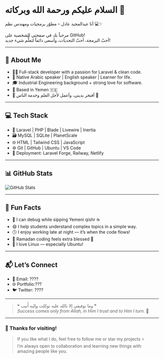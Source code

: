 

# السلام عليكم ورحمة الله وبركاته 👋  
أنا عبدالمجيد عادل – مطوّر برمجيات ومهندس نظم 💻✨

مرحباً بك في صفحتي الشخصية على GitHub!  
أحبّ البرمجة، أحبّ التحديات، وأسعى دائماً لتعلُّم شيء جديد!

---

## 🧠 About Me

- 👨‍💻 Full-stack developer with a passion for Laravel & clean code.
- 💬 Native Arabic speaker | English speaker | Learner for life.
- 🎓 Industrial Engineering background + strong love for software.
- 📍 Based in Yemen 🇾🇪
- 🕋 أفتخر بديني، وأعمل لأجل العلم وخدمة الناس 🌿

---

## 💻 Tech Stack
- 🔵 Laravel | PHP | Blade | Livewire | Inertia
- 🗃️ MySQL | SQLite | PlanetScale
- 🌐 HTML | Tailwind CSS | JavaScript
- ⚙️ Git | GitHub | Ubuntu | VS Code
- 🚀 Deployment: Laravel Forge, Railway, Netlify

---

## 📊 GitHub Stats

![GitHub Stats](https://github-readme-stats.vercel.app/api?username=AbdalmajeedAdel&show_icons=true&theme=radical)

---

## 🎉 Fun Facts

- 🧠 I can debug while sipping Yemeni qishr ☕
- 😄 I help students understand complex topics in a simple way.
- 🕓 I enjoy working late at night — it’s when the code flows!
- 🌙 Ramadan coding feels extra blessed 💫
- 🐧 I love Linux — especially Ubuntu!

---

## 📬 Let’s Connect

- 📧 Email: ????
- 🌐 Portfolio:???
- 🐦 Twitter: ????

---

> ❝ وما توفيقي إلا بالله عليه توكلت وإليه أُنيب ❞  
> *Success comes only from Allah, in Him I trust and to Him I turn.* 🤍

---

### 🧡 Thanks for visiting!

> If you like what I do, feel free to follow me or star my projects ⭐  
> I’m always open to collaboration and learning new things with amazing people like you.
